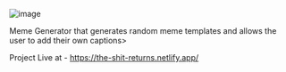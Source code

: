 ![image](https://user-images.githubusercontent.com/47684949/129430602-3317351f-3e7f-4447-aac8-dc4321df3b13.png)
 
 Meme Generator that generates random meme templates and allows the user to add their own captions>

Project Live at - https://the-shit-returns.netlify.app/
